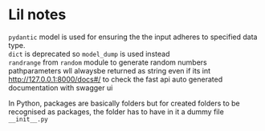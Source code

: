 # Lil notes


`pydantic` model is used for ensuring the the input adheres to specified data type.  
`dict` is deprecated so `model_dump` is used instead  
`randrange` from `random` module to generate random numbers  
pathparameters wll alwaysbe returned as string even if its int  
http://127.0.0.1:8000/docs#/ to check the fast api auto generated documentation with swagger ui  


In Python, packages are basically folders but for created folders to be recognised as packages, the folder has to have in it a dummy file `__init__.py`